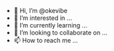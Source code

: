 - 👋 Hi, I’m @okevibe
- 👀 I’m interested in ...
- 🌱 I’m currently learning ...
- 💞️ I’m looking to collaborate on ...
- 📫 How to reach me ...

<!---
okevibe/okevibe is a ✨ special ✨ repository because its `README.md` (this file) appears on your GitHub profile.
You can click the Preview link to take a look at your changes.
--->
